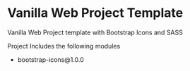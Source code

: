 # Vanilla Web Project Template

<p>Vanilla Web Project template with Bootstrap Icons and SASS</p>

<p>Project Includes the following modules</p>
<ul>
    <li>bootstrap-icons@1.0.0</li>
</ul>
